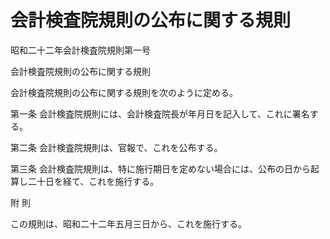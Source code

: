 # 会計検査院規則の公布に関する規則

昭和二十二年会計検査院規則第一号

会計検査院規則の公布に関する規則

会計検査院規則の公布に関する規則を次のように定める。

第一条 会計検査院規則には、会計検査院長が年月日を記入して、これに署名する。

第二条 会計検査院規則は、官報で、これを公布する。

第三条 会計検査院規則は、特に施行期日を定めない場合には、公布の日から起算し二十日を経て、これを施行する。

附 則

この規則は、昭和二十二年五月三日から、これを施行する。
